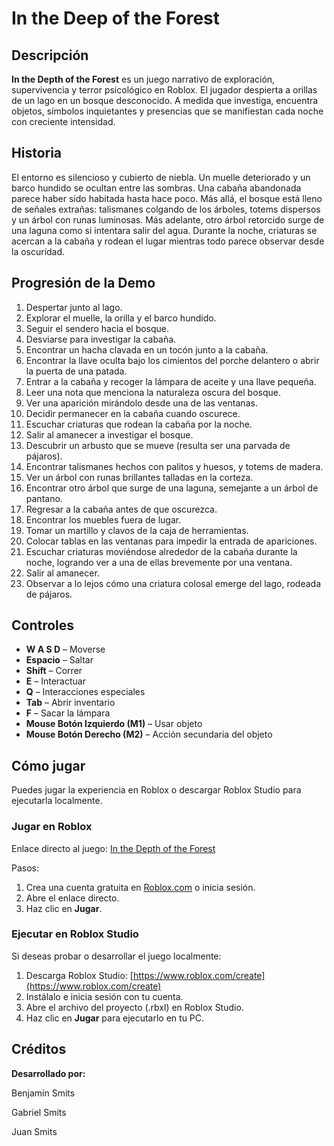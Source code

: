 # In the Deep of the Forest

## Descripción

**In the Depth of the Forest** es un juego narrativo de exploración, supervivencia y terror psicológico en Roblox. El jugador despierta a orillas de un lago en un bosque desconocido. A medida que investiga, encuentra objetos, símbolos inquietantes y presencias que se manifiestan cada noche con creciente intensidad.

## Historia

El entorno es silencioso y cubierto de niebla. Un muelle deteriorado y un barco hundido se ocultan entre las sombras. Una cabaña abandonada parece haber sido habitada hasta hace poco. Más allá, el bosque está lleno de señales extrañas: talismanes colgando de los árboles, totems dispersos y un árbol con runas luminosas. Más adelante, otro árbol retorcido surge de una laguna como si intentara salir del agua. Durante la noche, criaturas se acercan a la cabaña y rodean el lugar mientras todo parece observar desde la oscuridad.

## Progresión de la Demo

1. Despertar junto al lago.
2. Explorar el muelle, la orilla y el barco hundido.
3. Seguir el sendero hacia el bosque.
4. Desviarse para investigar la cabaña.
5. Encontrar un hacha clavada en un tocón junto a la cabaña.
6. Encontrar la llave oculta bajo los cimientos del porche delantero o abrir la puerta de una patada.
7. Entrar a la cabaña y recoger la lámpara de aceite y una llave pequeña.
8. Leer una nota que menciona la naturaleza oscura del bosque.
9. Ver una aparición mirándolo desde una de las ventanas.
10. Decidir permanecer en la cabaña cuando oscurece.
11. Escuchar criaturas que rodean la cabaña por la noche.
12. Salir al amanecer a investigar el bosque.
13. Descubrir un arbusto que se mueve (resulta ser una parvada de pájaros).
14. Encontrar talismanes hechos con palitos y huesos, y totems de madera.
15. Ver un árbol con runas brillantes talladas en la corteza.
16. Encontrar otro árbol que surge de una laguna, semejante a un árbol de pantano.
17. Regresar a la cabaña antes de que oscurezca.
18. Encontrar los muebles fuera de lugar.
19. Tomar un martillo y clavos de la caja de herramientas.
20. Colocar tablas en las ventanas para impedir la entrada de apariciones.
21. Escuchar criaturas moviéndose alrededor de la cabaña durante la noche, logrando ver a una de ellas brevemente por una ventana.
22. Salir al amanecer.
23. Observar a lo lejos cómo una criatura colosal emerge del lago, rodeada de pájaros.

## Controles

* **W A S D** – Moverse
* **Espacio** – Saltar
* **Shift** – Correr
* **E** – Interactuar
* **Q** – Interacciones especiales
* **Tab** – Abrir inventario
* **F** – Sacar la lámpara
* **Mouse Botón Izquierdo (M1)** – Usar objeto
* **Mouse Botón Derecho (M2)** – Acción secundaria del objeto

## Cómo jugar

Puedes jugar la experiencia en Roblox o descargar Roblox Studio para ejecutarla localmente.

### Jugar en Roblox

Enlace directo al juego:
[In the Depth of the Forest](https://www.roblox.com/games/6035746293/In-the-Depth-of-the-Forest)

Pasos:

1. Crea una cuenta gratuita en [Roblox.com](https://www.roblox.com) o inicia sesión.
2. Abre el enlace directo.
3. Haz clic en **Jugar**.

### Ejecutar en Roblox Studio

Si deseas probar o desarrollar el juego localmente:

1. Descarga Roblox Studio:
   [https://www.roblox.com/create](https://www.roblox.com/create)
2. Instálalo e inicia sesión con tu cuenta.
3. Abre el archivo del proyecto (.rbxl) en Roblox Studio.
4. Haz clic en **Jugar** para ejecutarlo en tu PC.

## Créditos

**Desarrollado por:**

Benjamín Smits

Gabriel Smits

Juan Smits
